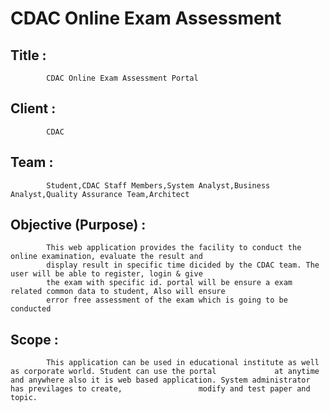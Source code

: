 # CDAC Online Exam Assessment
## Title : 
            CDAC Online Exam Assessment Portal
## Client :
            CDAC
## Team :  
            Student,CDAC Staff Members,System Analyst,Business Analyst,Quality Assurance Team,Architect
## Objective (Purpose) :
            This web application provides the facility to conduct the online examination, evaluate the result and 
            display result in specific time dicided by the CDAC team. The user will be able to register, login & give
            the exam with specific id. portal will be ensure a exam related common data to student, Also will ensure
            error free assessment of the exam which is going to be conducted
## Scope :
            This application can be used in educational institute as well as corporate world. Student can use the portal             at anytime and anywhere also it is web based application. System administrator has previlages to create,                 modify and test paper and topic.
            
